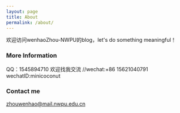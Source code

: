 ```yaml
---
layout: page
title: About
permalink: /about/
---
```


欢迎访问wenhaoZhou-NWPU的blog，let's do something meaningful！

### More Information

QQ：1545894710 欢迎找我交流
//wechat:+86 15621040791 wechatID:minicoconut

### Contact me

[zhouwenhao@mail.nwpu.edu.cn](mailto:email@mail.nwpu.edu.cn)

